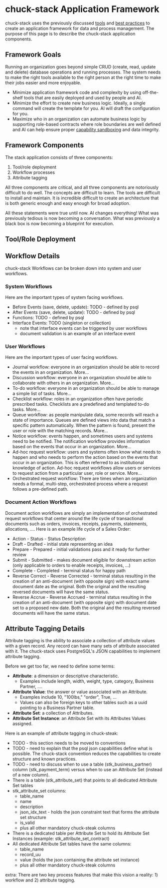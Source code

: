 # chuck-stack Application Framework

chuck-stack uses the previously discussed [tools](./stack-tools.md) and [best practices](./best-practices.md) to create an application framework for data and process management. The purpose of this page is to describe the chuck-stack application components.

## Framework Goals

Running an organization goes beyond simple CRUD (create, read, update and delete) database operations and running processes. The system needs to make the right tools available to the right person at the right time to make their jobs easier and more enjoyable. 

- Minimize application framework code and complexity by using off-the-shelf tools that are easily deployed and used by people and AI.
- Minimize the effort to create new business logic. Ideally, a single command will create the template for you. AI will draft the configuration for you.
- Maximize who in an organization can automate business logic by supporting role-based contracts where role boundaries are well defined and AI can help ensure proper [capability sandboxing](./stack-faq.html#what-is-capability-sandboxing) and data integrity.

## Framework Components

The stack application consists of three components:

1. Tool/role deployment
2. Workflow processes
3. Attribute tagging

All three components are critical, and all three components are notoriously difficult to do well. The concepts are difficult to learn. The tools are difficult to install and maintain. It is incredible difficult to create an architecture that is both generic enough and easy enough for broad adoption.

All these statements were true until now. AI changes everything! What was previously tedious is now becoming a conversation. What was previously a black box is now becoming a blueprint for execution.

## Tool/Role Deployment

## Workflow Details

chuck-stack Workflows can be broken down into system and user workflows.

### System Workflows

Here are the important types of system facing workflows.

- Before Events (save, delete, update): TODO - defined by psql
- After Events (save, delete, update): TODO - defined by psql
- Functions: TODO - defined by psql
- Interface Events: TODO (singleton or collection)
  - note that interface events can be triggered by user workflows
  - document validation is an example of an interface event

### User Workflows

Here are the important types of user facing workflows.

- Journal workflow: everyone in an organization should be able to record the events in an organization. More...
- Discussion workflow: everyone in an organization should be able to collaborate with others in an organization. More...
- To-do workflow: everyone in an organization should be able to manage a simple list of tasks. More...
- Checklist workflow: roles in an organization often have periodic prescribed tasks. Checklists are a predefined and templated to-do tasks. More...
- Queue workflow: as people manipulate data, some records will reach a state of importance. Queues are defined views into data that match a specific pattern automatically. When the pattern is found, present the user or role with the matching records.  More...
- Notice workflow: events happen, and sometimes users and systems need to be notified. The notification workflow provides information based on the events that occur in an organization.  More...
- Ad-hoc request workflow: users and systems often know what needs to happen and who needs to perform the action based on the events that occur in an organization. This is often referred to as institutional knowledge of action. Ad-hoc request workflows allow users or services to request action from a particular user, role or service.  More...
- Orchestrated request workflow: There are times when an organization needs a formal, multi-step, orchestrated process where a request follows a pre-defined path.

### Document Action Workflows

Document action workflows are simply an implementation of orchestrated request workflows that center around the life cycle of transactional documents such as orders, invoices, receipts, payments, statements, allocations, .... Here is an example life cycle of a Sales Order:

<!-- TODO ensure the Action and Status vocabulary terms are consistent with the pg_workflow repo -->
- Action - Status - Status Description
- Draft - Drafted - initial state representing an idea
- Prepare - Prepared - initial validations pass and it ready for further review
- Submit - Submitted - makes document eligible for downstream action (only applicable to orders to enable receipts, invoices, ...)
- Complete - Completed - terminal status for happy path
- Reverse Correct - Reverse Corrected - terminal status resulting in the creation of an anti-document (with opposite sign) with exact same document date as the original. Both the original and the resulting reversed documents will have the same status.
- Reverse Accrue - Reverse Accrued - terminal status resulting in the creation of an anti-document (with opposite sign) with document date set to a proposed new date. Both the original and the resulting reversed documents will have the same status.

## Attribute Tagging Details

Attribute tagging is the ability to associate a collection of attribute values with a given record. Any record can have many sets of attribute associated with it. The chuck-stack uses PostgreSQL's JSON capabilities to implement attribute tagging.

Before we get too far, we need to define some terms:

- **Attribute**: a dimension or descriptive characteristic. 
  - Examples include length, width, weight, type, category, Business Partner, ....
- **Attribute Value**: the answer or value associated with an Attribute. 
  - Examples include 10, "100lbs," "order", True, ...
  - Values can also be foreign keys to other tables such as a uuid pointing to a Business Partner table.
- **Attribute Set**: a collection of Attributes.
- **Attribute Set Instance**: an Attribute Set with its Attributes Values assigned.

<!-- TODO: add to terminology.md page - this is the definition and term points here -->

Here is an example of attribute tagging in chuck-steak:

- TODO - this section needs to be moved to conventions
- TODO - need to explain that the psql json capabilities define what is possible. The chuck-stack convention reduces the capabilities to create structure and known practices.
- TODO - need to discuss when to use a table (stk_business_partner) column (stk_payment_term) versus when to use an Attribute Set (instead of a new column).
- There is a table (stk_attribute_set) that points to all dedicated Attribute Set tables
- stk_attribute_set columns:
  - table_name
  - name
  - description
  - json_idx_text - holds the json constraint text that forms the attribute set structure
  - is_valid
  - plus all other mandatory chuck-steak columns
- There is a dedicated table per Attribute Set to hold its Attribute Set Instances (example: stk_attribute_set_contract)
- All dedicated Attribute Set tables have the same columns:
  - table_name
  - record_uu
  - value (holds the json containing the attribute set instance)
  - plus all other mandatory chuck-steak columns

extra:
There are two key process features that make this vision a reality: 1) workflow and 2) attribute tagging.

